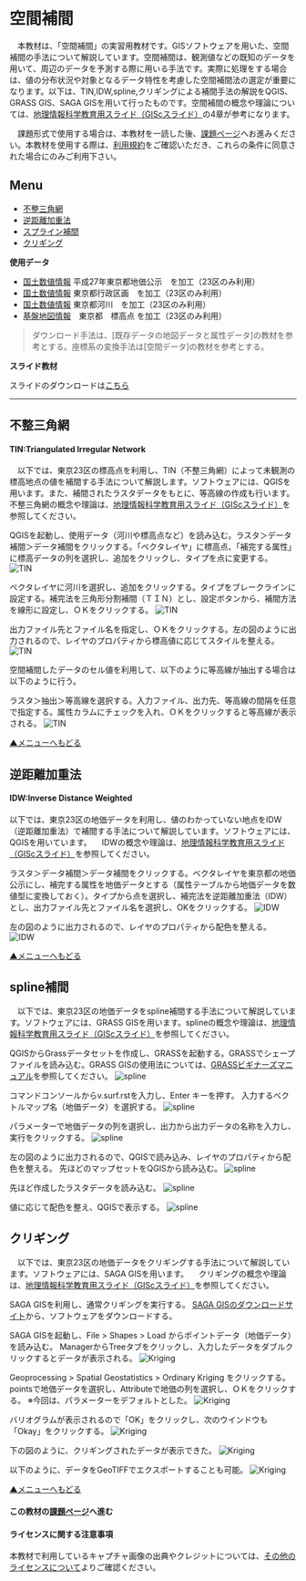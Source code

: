 # 空間補間
　本教材は、「空間補間」の実習用教材です。GISソフトウェアを用いた、空間補間の手法について解説しています。空間補間は、観測値などの既知のデータを用いて、周辺のデータを予測する際に用いる手法です。実際に処理をする場合は、値の分布状況や対象となるデータ特性を考慮した空間補間法の選定が重要になります。以下は、TIN,IDW,spline,クリギングによる補間手法の解説をQGIS、GRASS GIS、SAGA GISを用いて行ったものです。空間補間の概念や理論については、[地理情報科学教育用スライド（GIScスライド）]の4章が参考になります。

　課題形式で使用する場合は、本教材を一読した後、[課題ページ]へお進みください。本教材を使用する際は、[利用規約]をご確認いただき、これらの条件に同意された場合にのみご利用下さい。

[地理情報科学教育用スライド（GIScスライド）]:http://curricula.csis.u-tokyo.ac.jp/slide/4.html
[利用規約]:../../../master/利用規約.md

**Menu**
------
* [不整三角網](#不整三角網)
* [逆距離加重法](#逆距離加重法)
* [スプライン補間](#スプライン補間)
* [クリギング](#クリギング)

**使用データ**

* [国土数値情報] 平成27年東京都地価公示　を加工（23区のみ利用）
* [国土数値情報] 東京都行政区画　を加工（23区のみ利用）
* [国土数値情報] 東京都河川　を加工（23区のみ利用）
* [基盤地図情報]　東京都　標高点 を加工（23区のみ利用）

>ダウンロード手法は、[既存データの地図データと属性データ]の教材を参考とする。座標系の変換手法は[空間データ]の教材を参考とする。

**スライド教材**

スライドのダウンロードは[こちら](../../../../raw/master/GISオープン教材/18_空間補間/空間補間.pptx)

----------

## 不整三角網 <a name="不整三角網"></a>
#### TIN:Triangulated lrregular Network
　以下では、東京23区の標高点を利用し、TIN（不整三角網）によって未観測の標高地点の値を補間する手法について解説します。ソフトウェアには、QGISを用います。また、補間されたラスタデータをもとに、等高線の作成も行います。不整三角網の概念や理論は、[地理情報科学教育用スライド（GIScスライド）]を参照してください。

QGISを起動し、使用データ（河川や標高点など）を読み込む。ラスタ＞データ補間＞データ補間をクリックする。「ベクタレイヤ」に標高点、「補完する属性」に標高データの列を選択し、追加をクリックし、タイプを点に変更する。
![TIN](pic/18pic_1.png)


ベクタレイヤに河川を選択し、追加をクリックする。タイプをブレークラインに設定する。補完法を三角形分割補間（ＴＩＮ）とし、設定ボタンから、補間方法を線形に設定し、ＯＫをクリックする。
![TIN](pic/18pic_2.png)


出力ファイル先とファイル名を指定し、ＯＫをクリックする。左の図のように出力されるので、レイヤのプロパティから標高値に応じてスタイルを整える。
![TIN](pic/18pic_3.png)


空間補間したデータのセル値を利用して、以下のように等高線が抽出する場合は以下のように行う。

ラスタ＞抽出＞等高線を選択する。入力ファイル、出力先、等高線の間隔を任意で指定する。属性カラムにチェックを入れ、ＯＫをクリックすると等高線が表示される。
![TIN](pic/18pic_4.png)

[▲メニューへもどる]

## 逆距離加重法 <a name="逆距離加重法"></a>
#### IDW:Inverse Distance Weighted
以下では、東京23区の地価データを利用し、値のわかっていない地点をIDW（逆距離加重法）で補間する手法について解説しています。ソフトウェアには、QGISを用いています。
　IDWの概念や理論は、[地理情報科学教育用スライド（GIScスライド）]を参照してください。

ラスタ＞データ補間＞データ補間をクリックする。ベクタレイヤを東京都の地価公示にし、補完する属性を地価データとする（属性テーブルから地価データを数値型に変換しておく）。タイプから点を選択し、補完法を逆距離加重法（IDW）とし、出力ファイル先とファイル名を選択し、OKをクリックする。
![IDW](pic/18pic_5.png)

左の図のように出力されるので、レイヤのプロパティから配色を整える。
![IDW](pic/18pic_6.png)

[▲メニューへもどる]

## spline補間 <a name="spline補間"></a>
　以下では、東京23区の地価データをspline補間する手法について解説しています。ソフトウェアには、GRASS GISを用います。splineの概念や理論は、[地理情報科学教育用スライド（GIScスライド）]を参照してください。

QGISからGrassデータセットを作成し、GRASSを起動する。GRASSでシェープファイルを読み込む。GRASS GISの使用法については、[GRASSビギナーズマニュアル]を参照してください。
![spline](pic/18pic_7.png)

コマンドコンソールからv.surf.rstを入力し、Enter キーを押す。
入力するベクトルマップ名（地価データ）を選択する。
![spline](pic/18pic_8.png)

パラメーターで地価データの列を選択し、出力から出力データの名称を入力し、実行をクリックする。
![spline](pic/18pic_9.png)

左の図のように出力されるので、QGISで読み込み、レイヤのプロパティから配色を整える。
先ほどのマップセットをQGISから読み込む。
![spline](pic/18pic_10.png)

先ほど作成したラスタデータを読み込む。
![spline](pic/18pic_11.png)

値に応じて配色を整え、QGISで表示する。
![spline](pic/18pic_12.png)

## クリギング<a name="クリギング"></a>
　以下では、東京23区の地価データをクリギングする手法について解説しています。ソフトウェアには、SAGA GISを用います。
　クリギングの概念や理論は、[地理情報科学教育用スライド（GIScスライド）]を参照してください。

SAGA GISを利用し、通常クリギングを実行する。
[SAGA GISのダウンロードサイト](https://sourceforge.net/projects/saga-gis/files/)から、ソフトウェアをダウンロードする。

SAGA GISを起動し、File > Shapes > Load からポイントデータ（地価データ）を読み込む。
ManagerからTreeタブをクリックし、入力したデータをダブルクリックするとデータが表示される。
![Kriging](pic/18pic_13.png)

Geoprocessing > Spatial Geostatistics > Ordinary Kriging をクリックする。
pointsで地価データを選択し、Attributeで地価の列を選択し、ＯＫをクリックする。
※今回は、パラメーターをデフォルトとした。
![Kriging](pic/18pic_14.png)

バリオグラムが表示されるので「OK」をクリックし、次のウインドウも「Okay」をクリックする。
![Kriging](pic/18pic_15.png)

下の図のように、クリギングされたデータが表示できた。
![Kriging](pic/18pic_16.png)

以下のように、データをGeoTIFFでエクスポートすることも可能。
![Kriging](pic/18pic_17.png)

[▲メニューへもどる]

#### この教材の[課題ページ]へ進む

#### ライセンスに関する注意事項
本教材で利用しているキャプチャ画像の出典やクレジットについては、[その他のライセンスについて]よりご確認ください。

[その他のライセンスについて]:../その他のライセンスについて.md
[国土数値情報]:http://nlftp.mlit.go.jp/ksj/index.html
[基盤地図情報]:http://www.gsi.go.jp/kiban/
[課題ページ]:../課題/課題ページ/空間補間.md
[▲メニューへもどる]:空間補間.md#menu
[GRASSビギナーズマニュアル]:../GRASSビギナーズマニュアル/GRASSビギナーズマニュアル.md
